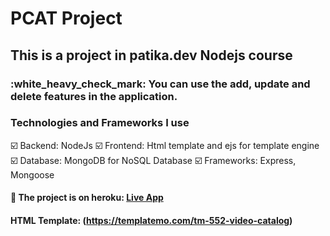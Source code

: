 
# PCAT Project

## This is a project in patika.dev Nodejs course

### :white_heavy_check_mark: You can use the add, update and delete features in the application.

### Technologies and Frameworks I use


 :ballot_box_with_check: Backend: NodeJs
 :ballot_box_with_check: Frontend: Html template and ejs for template engine
 :ballot_box_with_check: Database: MongoDB for NoSQL Database
 :ballot_box_with_check: Frameworks: Express, Mongoose

#### :rocket: The project is on heroku: [Live App](https://pcat-application1.herokuapp.com/)

#### HTML Template: (https://templatemo.com/tm-552-video-catalog)
